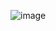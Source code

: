 ![image](https://github.com/Shoultt/VulkanToyLight/assets/149200119/0c3dcb94-f6fd-480b-8602-25e144c6a7d1)
